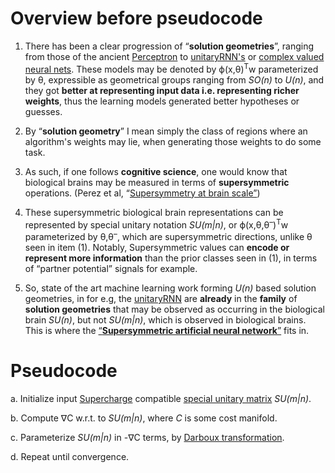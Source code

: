 Overview before pseudocode
===========================
1. There has been a clear progression of “**solution geometries**”, ranging from those of the ancient [Perceptron](https://en.wikipedia.org/wiki/Perceptron) to [unitaryRNN's](https://arxiv.org/abs/1611.00035) or [complex valued neural nets](https://arxiv.org/abs/1705.09792). These models may be denoted by ϕ(x,θ)<SUP>T</SUP>w parameterized by θ, expressible as geometrical groups ranging from _SO(n)_ to _U(n)_, and they got **better at representing input data i.e. representing richer weights**, thus the learning models generated better hypotheses or guesses.


2. By “**solution geometry**” I mean simply the class of regions where an algorithm's weights may lie, when generating those weights to do some task.


3. As such, if one follows **cognitive science**, one would know that biological brains may be measured in terms of **supersymmetric** operations. (Perez et al, “[Supersymmetry at brain scale”](https://arxiv.org/abs/0705.1134))


4. These supersymmetric biological brain representations can be represented by special unitary notation _SU(m|n)_, or ϕ(x,θ,θ<sup>–</sup>)<SUP>T</SUP>w  parameterized by θ,θ<sup>–</sup>, which are supersymmetric directions, unlike θ seen in item (1). Notably, Supersymmetric values can **encode or represent more information** than the prior classes seen in (1), in terms of “partner potential” signals for example.


5. So, state of the art machine learning work forming _U(n)_ based solution geometries, in for e.g, the [unitaryRNN](https://arxiv.org/abs/1611.00035) are **already** in the **family** of **solution geometries** that may be observed as occurring in the biological brain _SU(n)_, but not _SU(m|n)_, which is observed in biological brains. This is where the [“**Supersymmetric artificial neural network**”](https://jordanmicahbennett.github.io/Supermathematics-and-Artificial-General-Intelligence/) fits in.

Pseudocode
===========================

a. Initialize input [Supercharge](https://en.wikipedia.org/wiki/Supercharge) compatible [special unitary matrix](https://en.wikipedia.org/wiki/Special_unitary_group) _SU(m|n)_.

b. Compute ∇C w.r.t. to _SU(m|n)_, where _C_ is some cost manifold.

c. Parameterize _SU(m|n)_ in -∇C terms, by [Darboux transformation](https://www.encyclopediaofmath.org/index.php/Darboux_transformation).

d. Repeat until convergence.
